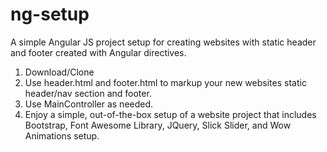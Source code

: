 # ng-setup
A simple Angular JS project setup for creating websites with static header and footer created with Angular directives.

1. Download/Clone
2. Use header.html and footer.html to markup your new websites static header/nav section and footer. 
3. Use MainController as needed.
4. Enjoy a simple, out-of-the-box setup of a website project that includes Bootstrap, Font Awesome Library, JQuery, Slick Slider, and Wow Animations setup.
